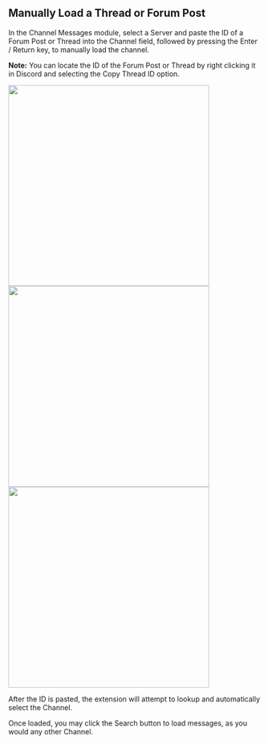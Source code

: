 ## Manually Load a Thread or Forum Post
In the Channel Messages module, select a Server and paste the ID of a Forum Post or Thread into the Channel field, followed by pressing the Enter / Return key, to manually load the channel.

**Note:** You can locate the ID of the Forum Post or Thread by right clicking it in Discord and selecting the Copy Thread ID option.

<img width="400px" src="https://i.imgur.com/MKxkXrC.png">

<img width="400px" src="https://i.imgur.com/pBKb5Mc.png">

<img width="400px" src="https://i.imgur.com/4DIla4K.png">

After the ID is pasted, the extension will attempt to lookup and automatically select the Channel.

Once loaded, you may click the Search button to load messages, as you would any other Channel.
